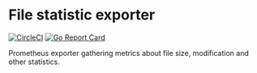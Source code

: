 # File statistic exporter

[![CircleCI](https://circleci.com/gh/michael-doubez/filestat_exporter/tree/master.svg?style=shield)][circleci]
[![Go Report Card](https://goreportcard.com/badge/github.com/michael-doubez/filestat_exporter)][goreportcard]

Prometheus exporter gathering metrics about file size, modification and other statistics.


[circleci]: https://circleci.com/gh/michael-doubez/filestat_exporter
[goreportcard]: https://goreportcard.com/report/github.com/michael-doubez/filestat_exporter
